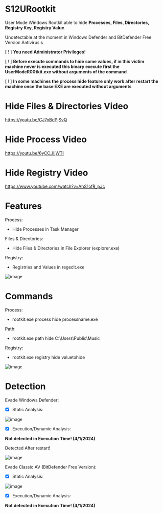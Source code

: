 # S12URootkit
User Mode Windows Rootkit able to hide **Processes, Files, Directories, Registry Key, Registry Value**.

Undetectable at the moment in Windows Defender and BitDefender Free Version Antivirus s

[ ! ] **You need Administrator Privileges!**

[ ! ] **Before execute commands to hide some values, if in this victim machine never is executed this binary execute first the UserModeR00tkit.exe without arguments of the command**

[ ! ] **In some machines the process hide feature only work after restart the machine once the base EXE are executed without arguments**

# Hide Files & Directories Video

https://youtu.be/CJ7oBdPjSvQ

# Hide Process Video

https://youtu.be/6yCC_IIjWTI

# Hide Registry Video

https://www.youtube.com/watch?v=AhS1ofR_pJc

# Features

Process:

- Hide Processes in Task Manager

Files & Directories:
        
- Hide Files & Directories in File Explorer (explorer.exe)

Registry:
        
- Registries and Values in regedit.exe

![image](https://github.com/S12cybersecurity/S12URootkit/assets/79543461/31e9c6f6-d5c2-465a-b04b-e729522394ec)

# Commands

Process:

- rootkit.exe process hide processname.exe

Path:
      
- rootkit.exe path hide C:\Users\Public\Music

Registry:
      
- rootkit.exe registry hide valuetohide

![image](https://github.com/S12cybersecurity/S12URootkit/assets/79543461/41f21755-5027-48cb-803f-64d0493b48c4)

# Detection

Evade Windows Defender:
- [x] Static Analysis:
      
![image](https://github.com/S12cybersecurity/S12URootkit/assets/79543461/4525e871-b05a-457e-90b8-9efec1097d5c)

- [x] Execution/Dynamic Analysis:
  
**Not detected in Execution Time! (4/1/2024)**

Detected After restart!

![image](https://github.com/S12cybersecurity/S12URootkit/assets/79543461/b1be6632-ffae-4020-8469-0a6fc6389352)

Evade Classic AV (BitDefender Free Version):

- [x] Static Analysis:
      
![image](https://github.com/S12cybersecurity/S12URootkit/assets/79543461/93a8be14-431f-4cb3-9473-486d80e58094)

- [x] Execution/Dynamic Analysis:

**Not detected in Execution Time! (4/1/2024)**

